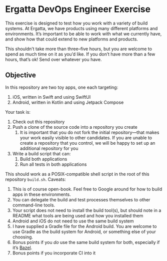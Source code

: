 # Ergatta DevOps Engineer Exercise

This exercise is designed to test how you work with a variety of build systems. At Ergatta, we have products using many different platforms and environments. It’s important to be able to work with what we currently have, and show how that could extend to new platforms and products.

This shouldn’t take more than three–five hours, but you are welcome to spend as much time on it as you’d like. If you don’t have more than a few hours, that’s ok! Send over whatever you have.

## Objective

In this repository are two toy apps, one each targeting:

1. iOS, written in Swift and using SwiftUI
2. Android, written in Kotlin and using Jetpack Compose

Your task is:

1. Check out this repository
2. Push a clone of the source code into a repository you create
	1. It is important that you do not fork the initial repository—that makes your work easily visible to other candidates. If you are unable to create a repository that you control, we will be happy to set up an additional repository for you
3. Write a build script that can:
	1. Build both applications
	2. Run all tests in both applications

This should work as a POSIX-compatible shell script in the root of this repository `build.sh`. Caveats:

1. This is of course open-book. Feel free to Google around for how to build apps in these environments.
2. You can delegate the build and test processes themselves to other command-line tools.
3. Your script does not need to install the build tool(s), but should note in a README what tools are being used and how you installed them
4. Android and iOS do not need to use the same build system
5. I have supplied a Gradle file for the Android build. You are welcome to use Gradle as the build system for Android, or something else of your choosing.
6. Bonus points if you _do_ use the same build system for both, especially if it’s [Bazel](https://bazel.build).
7. Bonus points if you incorporate CI into it
